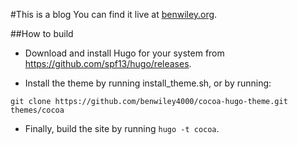 #This is a blog
You can find it live at [benwiley.org](http://benwiley.org/).

##How to build
* Download and install Hugo for your system from https://github.com/spf13/hugo/releases.

* Install the theme by running install_theme.sh, or by running:
```
git clone https://github.com/benwiley4000/cocoa-hugo-theme.git themes/cocoa
```

* Finally, build the site by running `hugo -t cocoa`.
